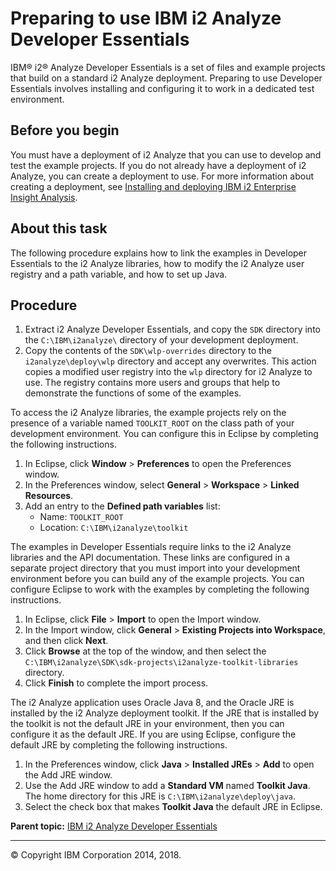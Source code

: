 Preparing to use IBM i2 Analyze Developer Essentials
====================================================

IBM® i2® Analyze Developer Essentials is a set of files and example projects that build on a standard i2 Analyze deployment. Preparing to use Developer Essentials involves installing and configuring it to work in a dedicated test environment.

Before you begin
----------------

You must have a deployment of i2 Analyze that you can use to develop and test the example projects. If you do not already have a deployment of i2 Analyze, you can create a deployment to use. For more information about creating a deployment, see <a href="https://www.ibm.com/support/knowledgecenter/SSXVXZ/com.ibm.i2.landing.doc/eia_deployment.html" class="xref" title="(Opens in a new tab or window)">Installing and deploying IBM i2 Enterprise Insight Analysis</a>.

About this task
---------------

The following procedure explains how to link the examples in Developer Essentials to the i2 Analyze libraries, how to modify the i2 Analyze user registry and a path variable, and how to set up Java.

Procedure
---------

1.  Extract i2 Analyze Developer Essentials, and copy the `SDK` directory into the `C:\IBM\i2analyze\` directory of your development deployment.
2.  Copy the contents of the `SDK\wlp-overrides` directory to the `i2analyze\deploy\wlp` directory and accept any overwrites.
    This action copies a modified user registry into the `wlp` directory for i2 Analyze to use. The registry contains more users and groups that help to demonstrate the functions of some of the examples.

To access the i2 Analyze libraries, the example projects rely on the presence of a variable named `TOOLKIT_ROOT` on the class path of your development environment. You can configure this in Eclipse by completing the following instructions.

1.  In Eclipse, click **Window** &gt; **Preferences** to open the Preferences window.
2.  In the Preferences window, select **General** &gt; **Workspace** &gt; **Linked Resources**.
3.  Add an entry to the **Defined path variables** list:
    -   Name: `TOOLKIT_ROOT`
    -   Location: `C:\IBM\i2analyze\toolkit`

The examples in Developer Essentials require links to the i2 Analyze libraries and the API documentation. These links are configured in a separate project directory that you must import into your development environment before you can build any of the example projects. You can configure Eclipse to work with the examples by completing the following instructions.

1.  In Eclipse, click **File** &gt; **Import** to open the Import window.
2.  In the Import window, click **General** &gt; **Existing Projects into Workspace**, and then click **Next**.
3.  Click **Browse** at the top of the window, and then select the `C:\IBM\i2analyze\SDK\sdk-projects\i2analyze-toolkit-libraries` directory.
4.  Click **Finish** to complete the import process.

The i2 Analyze application uses Oracle Java 8, and the Oracle JRE is installed by the i2 Analyze deployment toolkit. If the JRE that is installed by the toolkit is not the default JRE in your environment, then you can configure it as the default JRE. If you are using Eclipse, configure the default JRE by completing the following instructions.

1.  In the Preferences window, click **Java** &gt; **Installed JREs** &gt; **Add** to open the Add JRE window.
2.  Use the Add JRE window to add a **Standard VM** named **Toolkit Java**. The home directory for this JRE is `C:\IBM\i2analyze\deploy\java`.
3.  Select the check box that makes **Toolkit Java** the default JRE in Eclipse.

**Parent topic:** <a href="developer_essentials_welcome.md" class="link" title="IBM i2 Analyze Developer Essentials contains tools, libraries, and examples that enable development and deployment of custom extensions to i2 Analyze. Developer Essentials also includes API documentation and guides to deploying the software and the example projects.">IBM i2 Analyze Developer Essentials</a>

------------------------------------------------------------------------

© Copyright IBM Corporation 2014, 2018.


